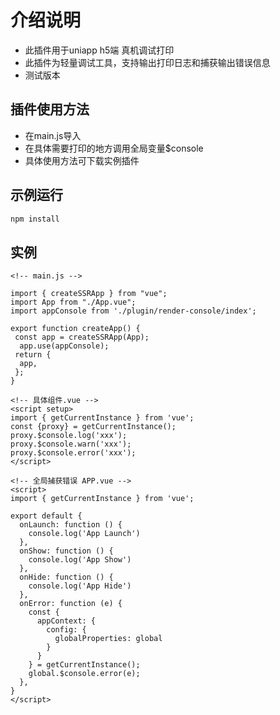 # 介绍说明

- 此插件用于uniapp h5端 真机调试打印
- 此插件为轻量调试工具，支持输出打印日志和捕获输出错误信息
- 测试版本

## 插件使用方法

- 在main.js导入
- 在具体需要打印的地方调用全局变量$console
- 具体使用方法可下载实例插件

## 示例运行

```bash
npm install
```

## 实例

```vue
<!-- main.js -->

import { createSSRApp } from "vue";
import App from "./App.vue";
import appConsole from './plugin/render-console/index';

export function createApp() {
 const app = createSSRApp(App);
  app.use(appConsole);
 return {
  app,
 };
}

<!-- 具体组件.vue -->
<script setup>
import { getCurrentInstance } from 'vue';
const {proxy} = getCurrentInstance();
proxy.$console.log('xxx');
proxy.$console.warn('xxx');
proxy.$console.error('xxx');
</script>

<!-- 全局捕获错误 APP.vue -->
<script>
import { getCurrentInstance } from 'vue';

export default {
  onLaunch: function () {
    console.log('App Launch')
  },
  onShow: function () {
    console.log('App Show')
  },
  onHide: function () {
    console.log('App Hide')
  },
  onError: function (e) {
    const {
      appContext: {
        config: {
          globalProperties: global
        }
      }
    } = getCurrentInstance();
    global.$console.error(e);
  },
}
</script>
```
